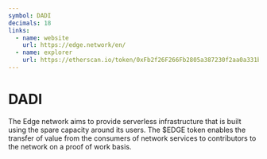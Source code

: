 ```yaml
---
symbol: DADI
decimals: 18
links:
  - name: website
    url: https://edge.network/en/
  - name: explorer
    url: https://etherscan.io/token/0xFb2f26F266Fb2805a387230f2aa0a331b4d96Fba
---
```


# DADI

The Edge network aims to provide serverless infrastructure that is built using the spare capacity around its users. The $EDGE token enables the transfer of value from the consumers of network services to contributors to the network on a proof of work basis.
